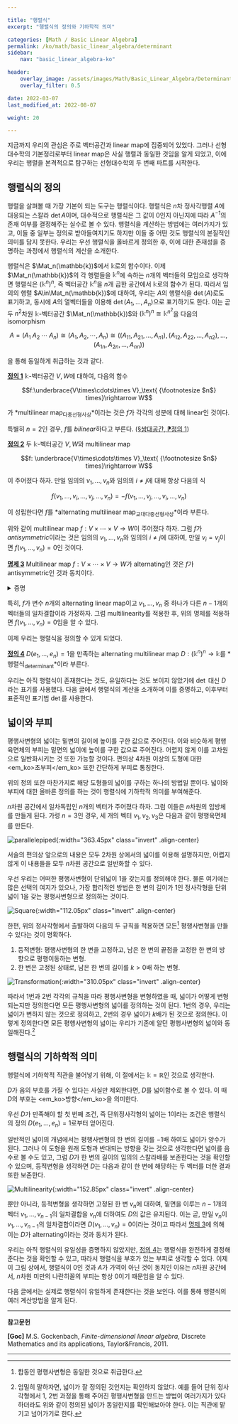 ```yaml
---

title: "행렬식"
excerpt: "행렬식의 정의와 기하학적 의미"

categories: [Math / Basic Linear Algebra]
permalink: /ko/math/basic_linear_algebra/determinant
sidebar: 
    nav: "basic_linear_algebra-ko"

header:
    overlay_image: /assets/images/Math/Basic_Linear_Algebra/Determinant.png
    overlay_filter: 0.5

date: 2022-03-07
last_modified_at: 2022-08-07

weight: 20

---
```


지금까지 우리의 관심은 주로 벡터공간과 linear map에 집중되어 있었다. 그러나 선형대수학의 기본정리로부터 linear map은 사실 행렬과 동일한 것임을 알게 되었고, 이에 우리는 행렬을 본격적으로 탐구하는 선형대수학의 두 번째 파트를 시작한다.

## 행렬식의 정의

행렬을 살펴볼 때 가장 기본이 되는 도구는 행렬식이다. 행렬식은 $n$차 정사각행렬 $A$에 대응되는 스칼라 $\det A$이며, 대수적으로 행렬식은 그 값이 $0$인지 아닌지에 따라 $A^{-1}$의 존재 여부를 결정해주는 실수로 볼 수 있다. 행렬식을 계산하는 방법에는 여러가지가 있고, 이들 중 일부는 정의로 받아들여지기도 하지만 이들 중 어떤 것도 행렬식의 본질적인 의미를 담지 못한다. 우리는 우선 행렬식을 올바르게 정의한 후, 이에 대한 존재성을 증명하는 과정에서 행렬식의 계산을 소개한다.

행렬식은 $\Mat_n(\mathbb{k})$에서 $\mathbb{k}$로의 함수이다. 이제 $\Mat_n(\mathbb{k})$의 각 행렬들을 $\mathbb{k}^n$에 속하는 $n$개의 벡터들의 모임으로 생각하면 행렬식은 $(\mathbb{k}^n)^n$, 즉 벡터공간 $\mathbb{k}^n$을 $n$개 곱한 공간에서 $\mathbb{k}$로의 함수가 된다. 따라서 임의의 행렬 $A\in\Mat_n(\mathbb{k})$에 대하여, 우리는 $A$의 행렬식을 $\det(A)$로도 표기하고, 동시에 $A$의 열벡터들을 이용해 $\det(A_1,\ldots, A_n)$으로 표기하기도 한다. 이는 곧 두 $n^2$차원 $\mathbb{k}$-벡터공간 $\Mat_n(\mathbb{k})$와 $(\mathbb{k}^n)^n\cong \mathbb{k}^{n^2}$을 다음의 isomorphism

$$A=(A_1\;A_2\;\cdots\;A_n)\cong (A_1, A_2, \cdots, A_n)\cong \bigl((A_{11}, A_{21}, \ldots, A_{n1}), (A_{12},A_{22},\ldots, A_{n2}),\ldots, (A_{1n},A_{2n},\ldots, A_{nn})\bigr)$$

을 통해 동일하게 취급하는 것과 같다.

<div class="definition" markdown="1">

<ins id="def1">**정의 1**</ins> $\mathbb{k}$-벡터공간 $V,W$에 대하여, 다음의 함수

$$f:\underbrace{V\times\cdots\times V}_\text{ {\footnotesize $n$} times}\rightarrow W$$

가 *multilinear map<sub>다중선형사상</sub>*이라는 것은 $f$가 각각의 성분에 대해 linear인 것이다.

</div>

특별히 $n=2$인 경우, $f$를 *bilinear*하다고 부른다. ([§쌍대공간, ⁋정의 1](/ko/math/basic_linear_algebra/dual_space#def1))

<div class="definition" markdown="1">

<ins id="def2">**정의 2**</ins> 두 $\mathbb{k}$-벡터공간 $V,W$와 multilinear map 

$$f: \underbrace{V\times\cdots\times V}_\text{ {\footnotesize $n$} times}\rightarrow W$$

이 주어졌다 하자. 만일 임의의 $v_1,\ldots, v_n$와 임의의 $i\neq j$에 대해 항상 다음의 식

$$f(v_1,\ldots, v_i, \ldots, v_j,\ldots, v_n)=-f(v_1,\ldots, v_j,\ldots, v_i,\ldots, v_n)$$

이 성립한다면 $f$를 *alternating multilinear map<sub>교대다중선형사상</sub>*이라 부른다.

</div>

위와 같이 multilinear map $f:V\times\cdots\times V\rightarrow W$이 주어졌다 하자. 그럼 $f$가 *antisymmetric*이라는 것은 임의의 $v_1,\ldots, v_n$와 임의의 $i\neq j$에 대하여, 만일 $v_i=v_j$이면 $f(v_1,\ldots, v_n)=0$인 것이다.

<div class="proposition" markdown="1">

<ins id="prop3">**명제 3**</ins> Multilinear map $f:V\times\cdots\times V\rightarrow W$가 alternating인 것은 $f$가 antisymmetric인 것과 동치이다.

</div>
<details class="proof" markdown="1">
<summary>증명</summary>

우선 $f$가 alternating이라 가정하자. 그럼 임의의 $v_i=v_j$를 만족하는 임의의 $v_1,\ldots, v_n\in V$에 대하여

$$\begin{aligned}f(v_1,\ldots,v_i,\ldots, v_j,\ldots, v_n)&=f(v_1\ldots, v_j,\ldots,v_i,\ldots, v_n)\\&=-f(v_1,\ldots, v_i,\ldots, v_j,\ldots, v_n)\end{aligned}$$

이 성립하므로 $f$는 antisymmetric이기도 하다. (첫째 등식은 $v_i=v_j$라는 사실을, 둘째 등식은 $f$가 alternating이라는 사실을 사용하였다.)

거꾸로 $f$가 antisymmetric이라 하자. 임의의 $v_1,\ldots, v_n$과 임의의 $i\neq j$에 대하여, $f$가 antisymmetric이라는 사실은 다음의 식

$$f(v_1,\ldots, v_i+v_j,\ldots, v_i+v_j,\ldots, v_n)=0$$

을 준다. 여기서 $v_i+v_j$는 각각 $i,j$번째 성분에 들어있다. 이제 multilinearity를 적용하면 위 식은

$$\begin{aligned}0&=f(v_1,\ldots, v_i,\ldots, v_i,\ldots, v_n)+f(v_1,\ldots, v_i,\ldots, v_j,\ldots,v_n)\\&\phantom{==}+f(v_1,\ldots, v_j,\ldots, v_i,\ldots,v_n)+f(v_1,\ldots, v_j,\ldots, v_j,\ldots, v_n)\end{aligned}$$

이 되고, 다시 $f$는 antisymmetric이므로 $v_i, v_j$가 각각 두 번 나오는 첫째 항, 마지막 항이 $0$이 된다. 이로부터 원하는 결론을 얻는다.

</details>

특히, $f$가 변수 $n$개의 alternating linear map이고 $v_1,\ldots, v_n$ 중 하나가 다른 $n-1$개의 벡터들의 일차결합이라 가정하자. 그럼 multilinearity를 적용한 후, 위의 명제를 적용하면 $f(v_1,\ldots, v_n)=0$임을 알 수 있다. 

이제 우리는 행렬식을 정의할 수 있게 되었다.

<div class="definition" markdown="1">

<ins id="def4">**정의 4**</ins> $D(e_1,\ldots, e_n)=1$을 만족하는 alternating multilinear map $D:(\mathbb{k}^n)^n\rightarrow \mathbb{k}$를 *행렬식<sub>determinant</sub>*이라 부른다. 

</div>

우리는 아직 행렬식이 존재한다는 것도, 유일하다는 것도 보이지 않았기에 $\det$ 대신 $D$라는 표기를 사용했다. 다음 글에서 행렬식의 계산을 소개하며 이를 증명하고, 이후부터 표준적인 표기법 $\det$를 사용한다.



## 넓이와 부피

평행사변형의 넓이는 밑변의 길이에 높이를 구한 값으로 주어진다. 이와 비슷하게 평행육면체의 부피는 밑면의 넓이에 높이를 구한 값으로 주어진다. 어렵지 않게 이를 고차원으로 일반화시키는 것 또한 가능할 것이다. 편의상 4차원 이상의 도형에 대한 <em_ko>초부피</em_ko> 또한 간단하게 부피로 통칭한다.

위의 정의 또한 마찬가지로 해당 도형들의 넓이를 구하는 하나의 방법일 뿐이다. 넓이와 부피에 대한 올바른 정의를 하는 것이 행렬식에 기하학적 의미를 부여해준다.

$n$차원 공간에서 일차독립인 $n$개의 벡터가 주어졌다 하자. 그럼 이들은 $n$차원의 입방체를 만들게 된다. 가령 $n=3$인 경우, 세 개의 벡터 $v_1,v_2,v_3$은 다음과 같이 평행육면체를 만든다.

![parallelepiped](/assets/images/Math/Basic_Linear_Algebra/Determinant-1.png){:width="363.45px" class="invert" .align-center}

서술의 편의상 앞으로의 내용은 모두 2차원 상에서의 넓이를 이용해 설명하지만, 어렵지 않게 이 내용들을 모두 $n$차원 공간으로 일반화할 수 있다. 

우선 우리는 어떠한 평행사변형이 단위넓이 1을 갖는지를 정의해야 한다. 물론 여기에는 많은 선택의 여지가 있으나, 가장 합리적인 방법은 한 변의 길이가 1인 정사각형을 단위넓이 1을 갖는 평행사변형으로 정의하는 것이다.

![Square](/assets/images/Math/Basic_Linear_Algebra/Determinant-2.png){:width="112.05px" class="invert" .align-center}

한편, 위의 정사각형에서 출발하여 다음의 두 규칙을 적용하면 모든[^1] 평행사변형을 만들 수 있다는 것이 명확하다. 

1. 등적변형: 평행사변형의 한 변을 고정하고, 남은 한 변의 끝점을 고정한 한 변의 방향으로 평행이동하는 변형.
2. 한 변은 고정된 상태로, 남은 한 변의 길이를 $k>0$배 하는 변형.

![Transformation](/assets/images/Math/Basic_Linear_Algebra/Determinant-3.png){:width="310.05px" class="invert" .align-center}

따라서 1번과 2번 각각의 규칙을 따라 평행사변형을 변형하였을 때, 넓이가 어떻게 변형되는지만 정의한다면 모든 평행사변형의 넓이를 정의하는 것이 된다. 1번의 경우, 우리는 넓이가 변하지 않는 것으로 정의하고, 2번의 경우 넓이가 $k$배가 된 것으로 정의한다. 이렇게 정의한다면 모든 평행사변형의 넓이는 우리가 기존에 알던 평행사변형의 넓이와 동일해진다.[^2]

## 행렬식의 기하학적 의미

행렬식에 기하학적 직관을 불어넣기 위해, 이 절에서는 $\mathbb{k}=\mathbb{R}$인 것으로 생각한다.

$D$가 음의 부호를 가질 수 있다는 사실만 제외한다면, $D$를 넓이함수로 볼 수 있다. 이 때 $D$의 부호는 <em_ko>방향</em_ko>을 의미한다.

우선 $D$가 만족해야 할 첫 번째 조건, 즉 <phrase>단위정사각형의 넓이는 1</phrase>이라는 조건은 행렬식의 정의 $D(e_1,\ldots, e_n)=1$로부터 얻어진다. 

일반적인 넓이의 개념에서는 평행사변형의 한 변의 길이를 $-1$배 하여도 넓이가 양수가 된다. 그러나 이 도형을 원래 도형과 반대되는 방향을 갖는 것으로 생각한다면 넓이를 음수로 볼 수도 있고, 그럼 $D$가 한 변의 길이의 임의의 스칼라배를 보존한다는 것을 확인할 수 있으며, 등적변형을 생각하면 $D$는 다음과 같이 한 변에 해당하는 두 벡터를 더한 결과 또한 보존한다.

![Multilinearity](/assets/images/Math/Basic_Linear_Algebra/Determinant-4.png){:width="152.85px" class="invert" .align-center}

뿐만 아니라, 등적변형을 생각하면 고정된 한 변 $v_n$에 대하여, 밑면을 이루는 $n-1$개의 벡터 $v_1,\ldots, v_{n-1}$의 일차결합을 $v_n$에 더하여도 $D$의 값은 유지된다. 이는 곧, 만일 $v_n$이 $v_1,\ldots, v_{n-1}$의 일차결합이라면 $D(v_1,\ldots, v_n)=0$이라는 것이고 따라서 [명제 3](#prop3)에 의해 이는 $D$가 alternating이라는 것과 동치가 된다.

우리는 아직 행렬식의 유일성을 증명하지 않았지만, [정의 4](#def4)는 행렬식을 완전하게 결정해준다는 것을 확인할 수 있고, 따라서 행렬식을 부호가 있는 부피로 생각할 수 있다. 이제 이 그림 상에서, 행렬식이 $0$인 것과 $A$가 가역이 아닌 것이 동치인 이유는 $n$차원 공간에서, $n$차원 미만의 나란히꼴의 부피는 항상 0이기 때문임을 알 수 있다.

다음 글에서는 실제로 행렬식이 유일하게 존재한다는 것을 보인다. 이를 통해 행렬식의 여러 계산방법을 알게 된다.

---

**참고문헌**

**[Goc]** M.S. Gockenbach, *Finite-dimensional linear algebra*, Discrete Mathematics and its applications, Taylor&Francis, 2011.  

---

[^1]: 합동인 평행사변형은 동일한 것으로 취급한다.
[^2]: 엄밀히 말하자면, 넓이가 잘 정의된 것인지는 확인하지 않았다. 예를 들어 단위 정사각형에서 1, 2번 과정을 통해 주어진 평행사변형을 만드는 방법이 여러가지가 있다 하더라도 위와 같이 정의된 넓이가 동일한지를 확인해보아야 한다. 이는 직관에 맡기고 넘어가기로 한다.